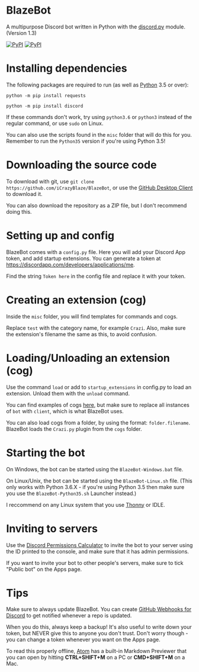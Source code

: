 # BlazeBot
A multipurpose Discord bot written in Python with the [discord.py](http://discordpy.readthedocs.io/en/latest/faq.html) module. (Version 1.3)

[![PyPI](https://img.shields.io/pypi/v/discord.py.svg)](https://pypi.python.org/pypi/discord.py/)
[![PyPI](https://img.shields.io/badge/Python-3.5%2C%203.6-blue.svg)](https://python.org/)

# Installing dependencies
The following packages are required to run (as well as [Python](https://python.org) 3.5 or over):

`python -m pip install requests`

`python -m pip install discord`

If these commands don't work, try using `python3.6` or `python3` instead of the regular command, or use `sudo` on Linux.

You can also use the scripts found in the `misc` folder that will do this for you. Remember to run the `Python35` version if you're using Python 3.5!

# Downloading the source code
To download with git, use `git clone https://github.com/iCrazyBlaze/BlazeBot`, or use the [GitHub Desktop Client](https://desktop.github.com/) to download it.

You can also download the repository as a ZIP file, but I don't recommend doing this.

# Setting up and config
BlazeBot comes with a `config.py` file. Here you will add your Discord App token, and add startup extensions. You can generate a token at https://discordapp.com/developers/applications/me.

Find the string `Token here` in the config file and replace it with your token.


# Creating an extension (cog)
Inside the `misc` folder, you will find templates for commands and cogs.

Replace `test` with the category name, for example `Crazi`. Also, make sure the extension's filename the same as this, to avoid confusion.


# Loading/Unloading an extension (cog)
Use the command `load` or add to `startup_extensions` in config.py to load an extension. Unload them with the `unload` command.

You can find examples of cogs [here](https://gist.github.com/leovoel/46cd89ed6a8f41fd09c5), but make sure to replace all instances of `bot` with `client`, which is what BlazeBot uses.

You can also load cogs from a folder, by using the format: `folder.filename`. BlazeBot loads the `Crazi.py` plugin from the `cogs` folder.

# Starting the bot
On Windows, the bot can be started using the `BlazeBot-Windows.bat` file.

On Linux/Unix, the bot can be started using the `BlazeBot-Linux.sh` file. (This only works with Python 3.6.X - if you're using Python 3.5 then make sure you use the `BlazeBot-Python35.sh` Launcher instead.)

I reccommend on any Linux system that you use [Thonny](http://thonny.org) or IDLE.

# Inviting to servers
Use the [Discord Permissions Calculator](https://discordapi.com/permissions.html) to invite the bot to your server using the ID printed to the console, and make sure that it has admin permissions.

If you want to invite your bot to other people's servers, make sure to tick "Public bot" on the Apps page.

# Tips
Make sure to always update BlazeBot. You can create [GitHub Webhooks for Discord](https://support.discordapp.com/hc/en-us/articles/228383668-Intro-to-Webhooks) to get notified whenever a repo is updated.

When you do this, always keep a backup! It's also useful to write down your token, but NEVER give this to anyone you don't trust. Don't worry though - you can change a token whenever you want on the Apps page.

To read this properly offline, [Atom](https://atom.io) has a built-in Markdown Previewer that you can open by hitting **CTRL+SHIFT+M** on a PC or **CMD+SHIFT+M** on a Mac.
